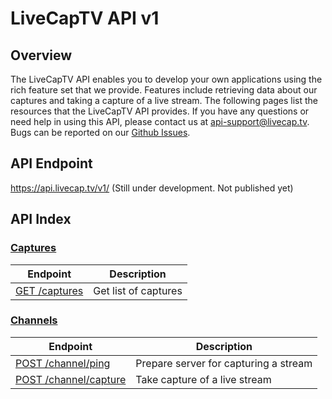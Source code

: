 # LiveCapTV API v1

## Overview

The LiveCapTV API enables you to develop your own applications using the rich feature set that we provide. Features include retrieving data about our captures and taking a capture of a live stream. The following pages list the resources that the LiveCapTV API provides. If you have any questions or need help in using this API, please contact us at [api-support@livecap.tv][]. Bugs can be reported on our [Github Issues][].

[api-support@livecap.tv]: mailto:api-support@livecap.tv
[Github Issues]: https://github.com/LiveCapTV/livecaptv-open-api/issues

## API Endpoint

https://api.livecap.tv/v1/ (Still under development. Not published yet)

## API Index

### [Captures](/v1/api/capture.md)

| Endpoint | Description |
| ---- | --------------- |
| [GET /captures](/v1/api/capture.md#list-captures) | Get list of captures |

### [Channels](/v1/api/channel.md)

| Endpoint | Description |
| ---- | --------------- |
| [POST /channel/ping](/v1/api/channel.md#ping) | Prepare server for capturing a stream |
| [POST /channel/capture](/v1/api/channel.md#capture) | Take capture of a live stream |



